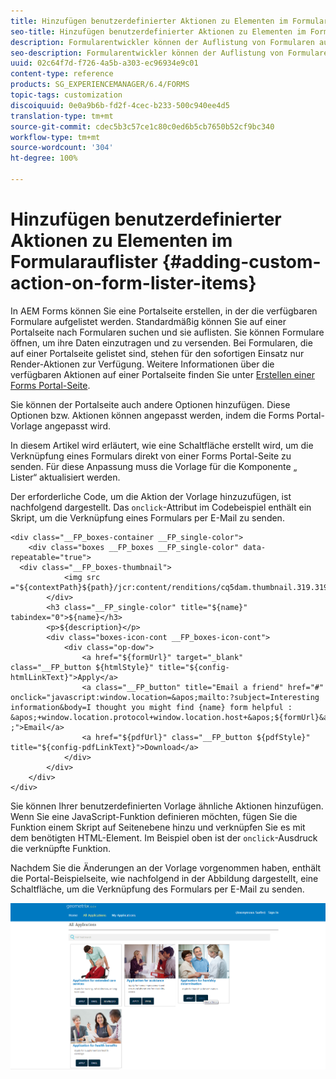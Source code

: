 ```yaml
---
title: Hinzufügen benutzerdefinierter Aktionen zu Elementen im Formularauflister
seo-title: Hinzufügen benutzerdefinierter Aktionen zu Elementen im Formularauflister
description: Formularentwickler können der Auflistung von Formularen auf der Forms Portal-Seite weitere Aktionen hinzufügen. Standardmäßig können Sie über die Formularauflistung auf das Formular zugreifen, es ausfüllen und versenden.
seo-description: Formularentwickler können der Auflistung von Formularen auf der Forms Portal-Seite weitere Aktionen hinzufügen. Standardmäßig können Sie über die Formularauflistung auf das Formular zugreifen, es ausfüllen und versenden.
uuid: 02c64f7d-f726-4a5b-a303-ec96934e9c01
content-type: reference
products: SG_EXPERIENCEMANAGER/6.4/FORMS
topic-tags: customization
discoiquuid: 0e0a9b6b-fd2f-4cec-b233-500c940ee4d5
translation-type: tm+mt
source-git-commit: cdec5b3c57ce1c80c0ed6b5cb7650b52cf9bc340
workflow-type: tm+mt
source-wordcount: '304'
ht-degree: 100%

---
```



# Hinzufügen benutzerdefinierter Aktionen zu Elementen im Formularauflister {#adding-custom-action-on-form-lister-items}

In AEM Forms können Sie eine Portalseite erstellen, in der die verfügbaren Formulare aufgelistet werden. Standardmäßig können Sie auf einer Portalseite nach Formularen suchen und sie auflisten. Sie können Formulare öffnen, um ihre Daten einzutragen und zu versenden. Bei Formularen, die auf einer Portalseite gelistet sind, stehen für den sofortigen Einsatz nur Render-Aktionen zur Verfügung. Weitere Informationen über die verfügbaren Aktionen auf einer Portalseite finden Sie unter [Erstellen einer Forms Portal-Seite](/help/forms/using/creating-form-portal-page.md).

Sie können der Portalseite auch andere Optionen hinzufügen. Diese Optionen bzw. Aktionen können angepasst werden, indem die Forms Portal-Vorlage angepasst wird.

In diesem Artikel wird erläutert, wie eine Schaltfläche erstellt wird, um die Verknüpfung eines Formulars direkt von einer Forms Portal-Seite zu senden. Für diese Anpassung muss die Vorlage für die Komponente „ Lister“ aktualisiert werden.

Der erforderliche Code, um die Aktion der Vorlage hinzuzufügen, ist nachfolgend dargestellt. Das `onclick`-Attribut im Codebeispiel enthält ein Skript, um die Verknüpfung eines Formulars per E-Mail zu senden.

```mxml
<div class="__FP_boxes-container __FP_single-color">
    <div class="boxes __FP_boxes __FP_single-color" data-repeatable="true">
  <div class="__FP_boxes-thumbnail">
            <img src ="${contextPath}${path}/jcr:content/renditions/cq5dam.thumbnail.319.319.png">
        </div>
        <h3 class="__FP_single-color" title="${name}" tabindex="0">${name}</h3>
        <p>${description}</p>
        <div class="boxes-icon-cont __FP_boxes-icon-cont">
            <div class="op-dow">
                <a href="${formUrl}" target="_blank" class="__FP_button ${htmlStyle}" title="${config-htmlLinkText}">Apply</a>
                <a class="__FP_button" title="Email a friend" href="#" onclick="javascript:window.location=&apos;mailto:?subject=Interesting information&body=I thought you might find {name} form helpful :  &apos;+window.location.protocol+window.location.host+&apos;${formUrl}&apos; ;">Email</a>
                <a href="${pdfUrl}" class="__FP_button ${pdfStyle}" title="${config-pdfLinkText}">Download</a>
            </div>
        </div>
    </div>
</div>
```

Sie können Ihrer benutzerdefinierten Vorlage ähnliche Aktionen hinzufügen. Wenn Sie eine JavaScript-Funktion definieren möchten, fügen Sie die Funktion einem Skript auf Seitenebene hinzu und verknüpfen Sie es mit dem benötigten HTML-Element. Im Beispiel oben ist der `onclick`-Ausdruck die verknüpfte Funktion.

Nachdem Sie die Änderungen an der Vorlage vorgenommen haben, enthält die Portal-Beispielseite, wie nachfolgend in der Abbildung dargestellt, eine Schaltfläche, um die Verknüpfung des Formulars per E-Mail zu senden.

![email](assets/email.png)

